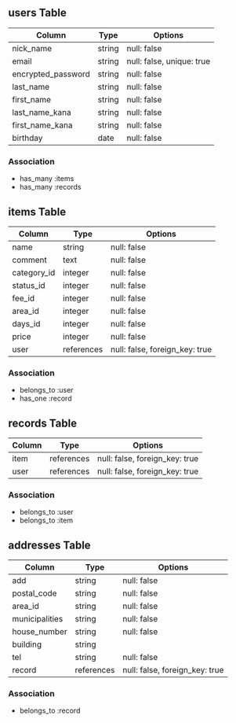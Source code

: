 ## users Table

|Column             |Type    |Options                     |
|-------------------|--------|----------------------------|
|nick_name          |string  |null: false                 |
|email              |string  |null: false, unique: true   |
|encrypted_password |string  |null: false                 |
|last_name          |string  |null: false                 |
|first_name         |string  |null: false                 |
|last_name_kana     |string  |null: false                 |
|first_name_kana    |string  |null: false                 |
|birthday           |date    |null: false                 |

### Association
- has_many :items
- has_many :records


## items Table

|Column             |Type        |Options                           |
|-------------------|------------|----------------------------------|
|name               |string      |null: false                       |
|comment            |text        |null: false                       |
|category_id        |integer     |null: false                       |
|status_id          |integer     |null: false                       |
|fee_id             |integer     |null: false                       |
|area_id            |integer     |null: false                       |
|days_id            |integer     |null: false                       |
|price              |integer     |null: false                       |
|user               |references  |null: false, foreign_key: true    |

### Association
- belongs_to :user
- has_one :record


## records Table

|Column             |Type        |Options                           |
|-------------------|------------|----------------------------------|
|item               |references  |null: false, foreign_key: true    |
|user               |references  |null: false, foreign_key: true    |

### Association
- belongs_to :user
- belongs_to :item


## addresses Table

|Column             |Type        |Options                           |
|-------------------|------------|----------------------------------|
|add                |string      |null: false                       |
|postal_code        |string      |null: false                       |
|area_id            |string      |null: false                       |
|municipalities     |string      |null: false                       |
|house_number       |string      |null: false                       |
|building           |string      |                                  |
|tel                |string      |null: false                       |
|record             |references  |null: false, foreign_key: true    |

### Association
- belongs_to :record